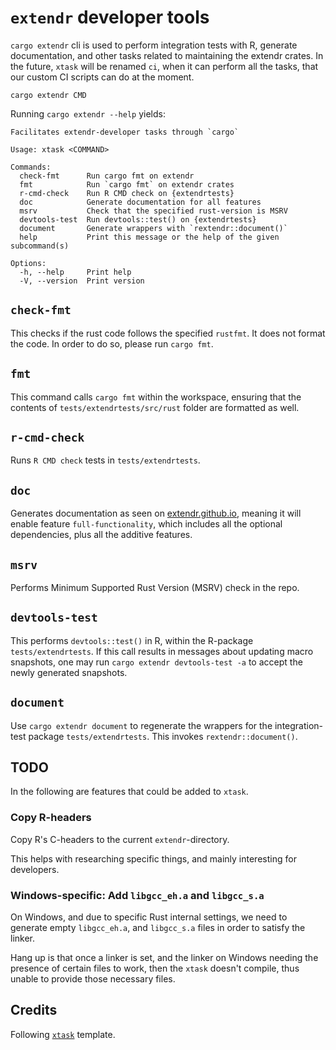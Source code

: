 # `extendr` developer tools

`cargo extendr` cli is used to perform integration tests with R,
generate documentation, and other tasks related to maintaining the
extendr crates. In the future, `xtask` will be renamed `ci`, when it can
perform all the tasks, that our custom CI scripts can do at the moment.

```shell
cargo extendr CMD
```

Running `cargo extendr --help` yields:

```shell
Facilitates extendr-developer tasks through `cargo`

Usage: xtask <COMMAND>

Commands:
  check-fmt      Run cargo fmt on extendr
  fmt            Run `cargo fmt` on extendr crates
  r-cmd-check    Run R CMD check on {extendrtests}
  doc            Generate documentation for all features
  msrv           Check that the specified rust-version is MSRV
  devtools-test  Run devtools::test() on {extendrtests}
  document       Generate wrappers with `rextendr::document()`
  help           Print this message or the help of the given subcommand(s)

Options:
  -h, --help     Print help
  -V, --version  Print version
```

## `check-fmt`

This checks if the rust code follows the specified `rustfmt`. It does not
format the code. In order to do so, please run `cargo fmt`.

## `fmt`

This command calls `cargo fmt` within the workspace, ensuring that the contents of `tests/extendrtests/src/rust` folder are formatted as well.

## `r-cmd-check`

Runs `R CMD check` tests in `tests/extendrtests`.

## `doc`

Generates documentation as seen on [extendr.github.io](https://extendr.github.io/extendr/extendr_api/), meaning it will enable feature `full-functionality`,
which includes all the optional dependencies, plus all the additive features.

## `msrv`

Performs Minimum Supported Rust Version (MSRV) check in the repo.

## `devtools-test`

This performs `devtools::test()` in R, within the R-package `tests/extendrtests`. If this call results in messages about updating
macro snapshots, one may run `cargo extendr devtools-test -a` to accept the newly generated snapshots.

## `document`

Use `cargo extendr document` to regenerate the wrappers for the integration-test package `tests/extendrtests`. This invokes `rextendr::document()`.

## TODO

In the following are features that could be added to `xtask`.

### Copy R-headers

Copy R's C-headers to the current `extendr`-directory.

This helps with researching specific things, and mainly interesting for developers.

### Windows-specific: Add `libgcc_eh.a` and `libgcc_s.a`

On Windows, and due to specific Rust internal settings, we need to generate
empty `libgcc_eh.a`, and `libgcc_s.a` files in order to satisfy the linker.

Hang up is that once a linker is set, and the linker on Windows needing
the presence of certain files to work, then the `xtask` doesn't compile,
thus unable to provide those necessary files.

## Credits

Following [`xtask`](https://github.com/matklad/cargo-xtask) template.
